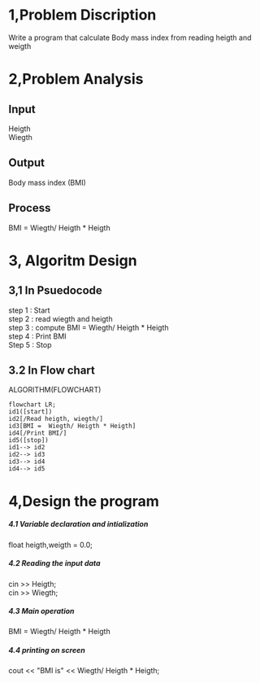 # 1,Problem Discription
Write a program that calculate Body mass index from reading heigth and weigth</br>
# 2,Problem Analysis
## Input 
Heigth</br>
Wiegth</br>
## Output
Body mass index (BMI)
## Process
BMI = Wiegth/ Heigth * Heigth </br>
# 3, Algoritm Design 
## 3,1 In Psuedocode
step 1 : Start </br>
step 2 : read wiegth and heigth </br>
step 3 : compute BMI =  Wiegth/ Heigth * Heigth </br>
step 4 : Print BMI </br>
Step 5 : Stop </br>
## 3.2 In Flow chart
ALGORITHM(FLOWCHART)

```mermaid
flowchart LR;
id1([start])
id2[/Read heigth, wiegth/]
id3[BMI =  Wiegth/ Heigth * Heigth]
id4[/Print BMI/]
id5([stop])
id1--> id2
id2--> id3
id3--> id4
id4--> id5
```
# 4,Design the program
##### 4.1 Variable declaration and intialization
float heigth,weigth = 0.0; </br>
##### 4.2 Reading the input data
cin >> Heigth; </br>
cin >> Wiegth; </br>
##### 4.3 Main operation 
BMI =  Wiegth/ Heigth * Heigth </br>
##### 4.4 printing on screen
cout <<  "BMI is" << Wiegth/ Heigth * Heigth;
